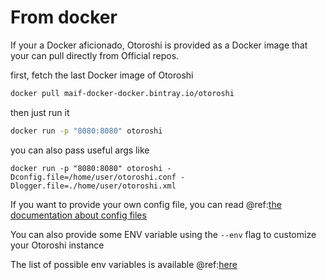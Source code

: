 # From docker

If your a Docker aficionado, Otoroshi is provided as a Docker image that your can pull directly from Official repos.

first, fetch the last Docker image of Otoroshi

```sh
docker pull maif-docker-docker.bintray.io/otoroshi
```

then just run it

```sh
docker run -p "8080:8080" otoroshi
```

you can also pass useful args like 

```
docker run -p "8080:8080" otoroshi -Dconfig.file=/home/user/otoroshi.conf -Dlogger.file=./home/user/otoroshi.xml
```

If you want to provide your own config file, you can read @ref:[the documentation about config files](../firstrun/configfile.md)

You can also provide some ENV variable using the `--env` flag to customize your Otoroshi instance

The list of possible env variables is available @ref:[here](../firstrun/env.md)

